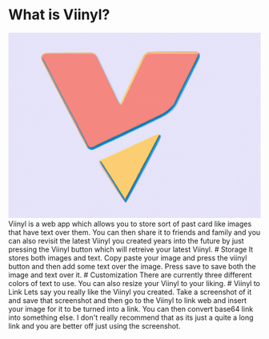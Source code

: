 # What is Viinyl?
<img src="Viinyl.PNG">
Viinyl is a web app which allows you to store sort of past card like images that have text over them. You can then share it to friends and family and you can also revisit the latest Viinyl you created years into the future by just pressing the Viinyl button which will retreive your latest Viinyl.
# Storage
It stores both images and text. Copy paste your image and press the viinyl button and then add some text over the image. Press save to save both the image and text over it.
# Customization
There are currently three different colors of text to use. You can also resize your Viinyl to your liking.
# Viinyl to Link
Lets say you really like the Viinyl you created. Take a screenshot of it and save that screenshot and then go to the Viinyl to link web and insert your image for it to be turned into a link.
You can then convert base64 link into something else. I don't really recommend that as its just a quite a long link and you are better off just using the screenshot.
